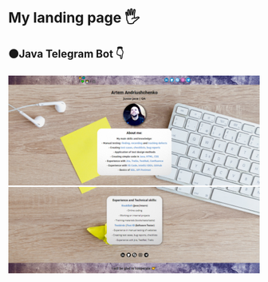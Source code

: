 <h1 align>My landing page 🖐</h1>
<h2>🟠Java Telegram Bot 👇</h2>
<h3><a href=</strong></a></h3>
<img src="images readme file/1.png" alt="Logo">
<img src="images readme file/2.png" alt="Logo">


